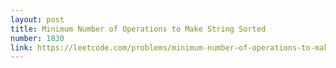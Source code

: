 ```yaml
---
layout: post
title: Minimum Number of Operations to Make String Sorted
number: 1830
link: https://leetcode.com/problems/minimum-number-of-operations-to-make-string-sorted
---
```

